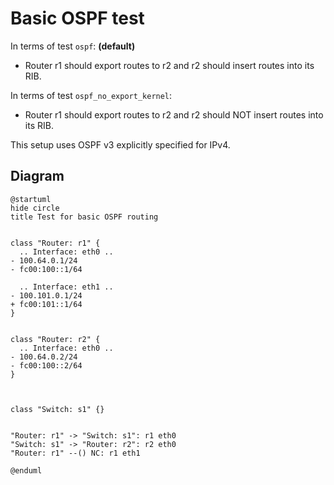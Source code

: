 # Basic OSPF test


In terms of test `ospf`:  **(default)**
  - Router r1 should export routes to r2 and r2 should insert routes into its RIB.

In terms of test `ospf_no_export_kernel`:
  - Router r1 should export routes to r2 and r2 should NOT insert routes into its RIB.

This setup uses OSPF v3 explicitly specified for IPv4.


## Diagram

```plantuml
@startuml
hide circle
title Test for basic OSPF routing


class "Router: r1" {
  .. Interface: eth0 ..
- 100.64.0.1/24
- fc00:100::1/64

  .. Interface: eth1 ..
- 100.101.0.1/24
+ fc00:101::1/64
}


class "Router: r2" {
  .. Interface: eth0 ..
- 100.64.0.2/24
- fc00:100::2/64
}



class "Switch: s1" {}


"Router: r1" -> "Switch: s1": r1 eth0
"Switch: s1" -> "Router: r2": r2 eth0
"Router: r1" --() NC: r1 eth1

@enduml
```
